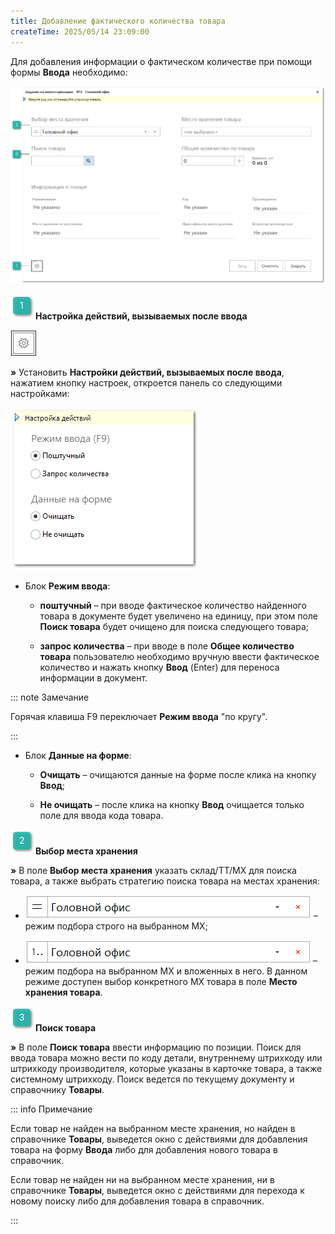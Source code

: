 ```yaml
---
title: Добавление фактического количества товара
createTime: 2025/05/14 23:09:00
---
```

Для добавления информации о фактическом количестве при помощи формы **Ввода** необходимо:

![](../../../../assets/work/one/175.png)

![](../../../../assets/work/one/006.png)**Настройка действий, вызываемых после ввода**

![](../../../../assets/work/one/176.png)

**»** Установить **Настройки действий, вызываемых после ввода**, нажатием кнопку настроек, откроется панель со следующими настройками:

![](../../../../assets/work/one/177.png)

- Блок **Режим ввода**:

    - **поштучный** – при вводе фактическое количество найденного товара в документе будет увеличено на единицу, при этом поле **Поиск товара** будет очищено для поиска следующего товара;

    - **запрос количества** – при вводе в поле **Общее количество товара** пользователю необходимо вручную ввести фактическое количество и нажать кнопку **Ввод** (Enter) для переноса информации в документ.

::: note Замечание

Горячая клавиша F9 переключает **Режим ввода** "по кругу".

:::

- Блок **Данные на форме**:

    - **Очищать** – очищаются данные на форме после клика на кнопку **Ввод**;

    - **Не очищать** – после клика на кнопку **Ввод** очищается только поле для ввода кода товара.

![](../../../../assets/work/one/008.png)**Выбор места хранения**

**»** В поле **Выбор места хранения** указать склад/ТТ/МХ для поиска товара, а также выбрать стратегию поиска товара на местах хранения:

- ![](../../../../assets/work/one/178.png) – режим подбора строго на выбранном МХ;

- ![](../../../../assets/work/one/179.png) – режим подбора на выбранном МХ и вложенных в него. В данном режиме доступен выбор конкретного МХ товара в поле **Место хранения товара**.

![](../../../../assets/work/one/009.png)**Поиск товара**

**»** В поле **Поиск товара** ввести информацию по позиции. Поиск для ввода товара можно вести по коду детали, внутреннему штрихкоду или штрихкоду производителя, которые указаны в карточке товара, а также системному штрихкоду. Поиск ведется по текущему документу и справочнику **Товары**.

::: info Примечание

Если товар не найден на выбранном месте хранения, но найден в справочнике **Товары**, выведется окно с действиями для добавления товара на форму **Ввода** либо для добавления нового товара в справочник.

Если товар не найден ни на выбранном месте хранения, ни в справочнике **Товары**, выведется окно с действиями для перехода к новому поиску либо для добавления товара в справочник.

:::

